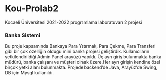 # Kou-Prolab2
Kocaeli Üniversitesi 2021-2022 programlama laboratuvarı 2 projesi

### Banka Sistemi
Bu proje kapsamında Bankaya Para Yatırmak, Para Çekme, Para Transferi gibi bir çok özelliğin olduğu mini banka projesi geliştirdik. Kullanıcıların yetkilendirildiği Admin Panel arayüzü yapıldı. Üç ayrı giriş bulunmakta banka müdürü, banka çalışanı ve müşteri olmak üzere.Her ayrı girişin kendine özel birçok yetki alanı bulunmakta. Projede backend’de Java, Arayüz’de Swing, DB için Mysql kullanıldı.

